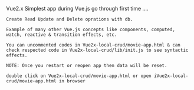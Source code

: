 Vue2.x
    Simplest app during Vue.js go through first time ....

    Create Read Update and Delete oprations with db.

    Example of many other Vue.js concepts like components, computed, watch, reactive & transition effects, etc.

    You can uncommented codes in Vue2x-local-crud/movie-app.html & can check respected code in Vue2x-local-crud/lib/init.js to see syntactic effects.

    NOTE: Once you restart or reopen app then data will be reset.

    double click on Vue2x-local-crud/movie-app.html or open iVue2x-local-crud/movie-app.html in browser 